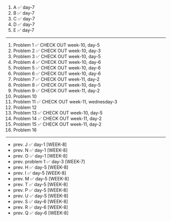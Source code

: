 1. A ✅ day-7
2. B ✅ day-7
3. C ✅ day-7
4. D ✅ day-7
5. E ✅ day-7
---
1. Problem 1 ✅ CHECK OUT week-10, day-5
2. Problem 2 ✅ CHECK OUT week-10, day-3
3. Problem 3 ✅ CHECK OUT week-10, day-5
4. Problem 4 ✅ CHECK OUT week-10, day-6
5. Problem 5 ✅ CHECK OUT week-10, day-6
6. Problem 6 ✅ CHECK OUT week-10, day-6
7. Problem 7 ✅ CHECK OUT week-11, day-2
8. Problem 8 ✅ CHECK OUT week-10, day-5
9. Problem 9 ✅ CHECK OUT week-11, day-2
10. Problem 10
11. Problem 11 ✅ CHECK OUT week-11, wednesday-3
12. Problem 12
13. Problem 13 ✅ CHECK OUT week-10, day-5
14. Problem 14 ✅ CHECK OUT week-11, day-2
15. Problem 15 ✅ CHECK OUT week-11, day-2
16. Problem 16
---
- prev. J  ✅ day-1 [WEEK-8]
- prev. N  ✅ day-1 [WEEK-8]
- prev. O  ✅ day-1 [WEEK-8]
- prev. problem 1 ✅ day-3 [WEEK-7]
- prev. H  ✅ day-5 [WEEK-8]
- prev. I  ✅ day-5 [WEEK-8]
- prev. M  ✅ day-5 [WEEK-8]
- prev. T  ✅ day-5 [WEEK-8]
- prev. P  ✅ day-5 [WEEK-8]
- prev. U  ✅ day-5 [WEEK-8]
- prev. S  ✅ day-6 [WEEK-8]
- prev. R  ✅ day-6 [WEEK-8]
- prev. Q  ✅ day-6 [WEEK-8]